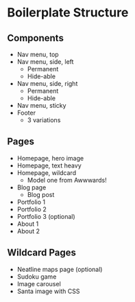 # Boilerplate Structure

## Components

- Nav menu, top
- Nav menu, side, left
	- Permanent
	- Hide-able
- Nav menu, side, right
	- Permanent
	- Hide-able
- Nav menu, sticky
- Footer
	- 3 variations

## Pages

- Homepage, hero image
- Homepage, text heavy
- Homepage, wildcard
	- Model one from Awwwards!
- Blog page
	- Blog post
- Portfolio 1
- Portfolio 2
- Portfolio 3 (optional)
- About 1
- About 2

## Wildcard Pages

- Neatline maps page (optional)
- Sudoku game
- Image carousel
- Santa image with CSS